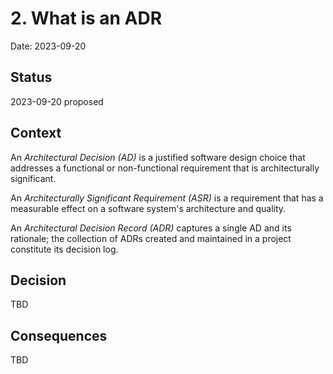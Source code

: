 # 2. What is an ADR

Date: 2023-09-20

## Status

2023-09-20 proposed

## Context

An *Architectural Decision (AD)* is a justified software design choice that addresses a functional or non-functional requirement that is architecturally significant.

An *Architecturally Significant Requirement (ASR)* is a requirement that has a measurable effect on a software system's architecture and quality.

An *Architectural Decision Record (ADR)* captures a single AD and its rationale; the collection of ADRs created and maintained in a project constitute its decision log.

## Decision

TBD

## Consequences

TBD
